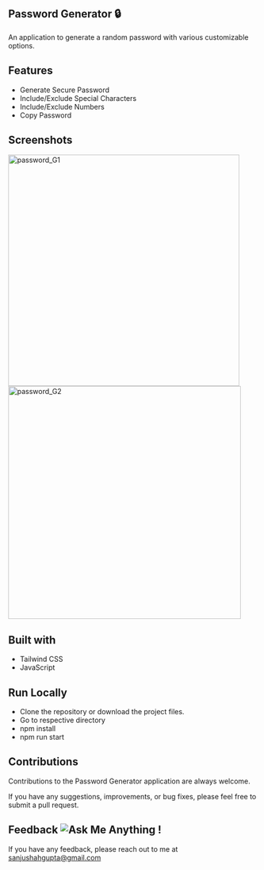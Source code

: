 ## Password Generator 🔒

An application to generate a random password with various customizable options.

## Features
- Generate Secure Password
- Include/Exclude Special Characters
- Include/Exclude Numbers
- Copy Password

## Screenshots
<img width="466" alt="password_G1" src="https://github.com/sanjushahgupta/password-generator/assets/71315276/ec81b7c8-afb6-4d73-9bd7-acd6ef5a72e2">

<img width="469" alt="password_G2" src="https://github.com/sanjushahgupta/password-generator/assets/71315276/5ae03db1-63a9-4679-85af-01f00f1ea6e3">


## Built with
- Tailwind CSS
- JavaScript

## Run Locally
- Clone the repository or download the project files.
- Go to respective directory
- npm install
- npm run start

## Contributions
Contributions to the Password Generator application are always welcome.

If you have any suggestions, improvements, or bug fixes, please feel free to submit a pull request.

## Feedback ![Ask Me Anything !](https://img.shields.io/badge/Ask%20me-anything-1abc9c.svg)
If you have any feedback, please reach out to me at sanjushahgupta@gmail.com
